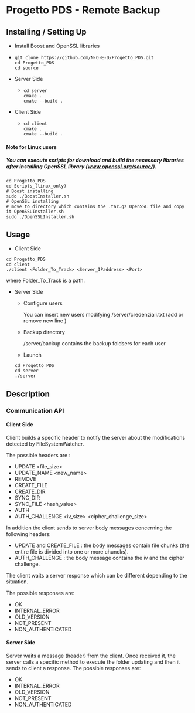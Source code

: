 # Progetto PDS - Remote Backup
## Installing / Setting Up
- Install Boost and OpenSSL libraries
- ```
  git clone https://github.com/N-O-E-D/Progetto_PDS.git
  cd Progetto_PDS
  cd source
  ```
- Server Side
  - ```
    cd server
    cmake .
    cmake --build .
    ```
- Client Side
  - ```
    cd client
    cmake .
    cmake --build .
    ```
#### Note for Linux users
##### You can execute scripts for download and build the necessary libraries after installing OpenSSL library (www.openssl.org/source/).
```
cd Progetto_PDS
cd Scripts_(linux_only)
# Boost installing
sudo ./BoostInstaller.sh
# OpenSSL installing 
# move to directory which contains the .tar.gz OpenSSL file and copy it OpenSSLInstaller.sh
sudo ./OpenSSLInstaller.sh
```
## Usage 
- Client Side
```
cd Progetto_PDS
cd client
./client <Folder_To_Track> <Server_IPaddress> <Port>
```
where Folder_To_Track is a path.
- Server Side
  - Configure users
  
      You can insert new users modifying /server/credenziali.txt (add or remove new line <username> <password>)
  
  - Backup directory
  
    /server/backup contains the backup foldsers for each user
    
  - Launch
  ```
  cd Progetto_PDS
  cd server
  ./server
  ```
## Description
### Communication API
#### Client Side
Client builds a specific header to notify the server about the modifications detected by FileSystemWatcher.

The possible headers are : 
- UPDATE <path> <file_size> 
- UPDATE_NAME <path> <new_name>
- REMOVE <path>
- CREATE_FILE <path> <fileSize>
- CREATE_DIR <path>
- SYNC_DIR <path>
- SYNC_FILE <path> <hash_value>
- AUTH <username> 
- AUTH_CHALLENGE <iv_size> <cipher_challenge_size>

In addition the client sends to server body messages concerning the following headers:
- UPDATE and CREATE_FILE : the body messages contain file chunks  (the entire file is divided into one or more chuncks).
- AUTH_CHALLENGE : the body message contains the iv and the cipher challenge.

The client waits a server response which can be different depending to the situation.

The possible responses are:
- OK
- INTERNAL_ERROR
- OLD_VERSION
- NOT_PRESENT
- NON_AUTHENTICATED

#### Server Side
Server waits a message (header) from the client. Once received it, the server calls a specific method to execute the folder updating and then it sends to client a response.
The possible responses are:
- OK
- INTERNAL_ERROR
- OLD_VERSION
- NOT_PRESENT
- NON_AUTHENTICATED
